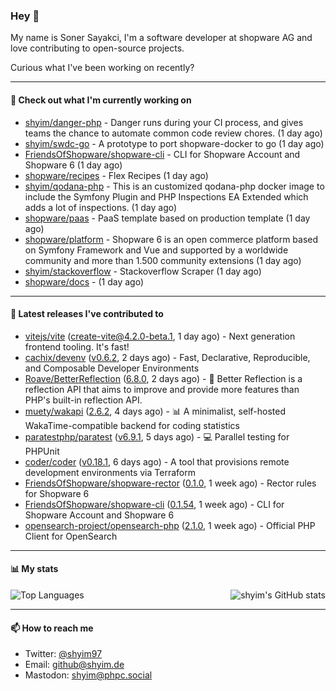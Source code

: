 ### Hey 👋

My name is Soner Sayakci, I'm a software developer at shopware AG and love contributing to open-source projects.

Curious what I've been working on recently?

---

#### 👷 Check out what I'm currently working on

- [shyim/danger-php](https://github.com/shyim/danger-php) - Danger runs during your CI process, and gives teams the chance to automate common code review chores. (1 day ago)
- [shyim/swdc-go](https://github.com/shyim/swdc-go) - A prototype to port shopware-docker to go (1 day ago)
- [FriendsOfShopware/shopware-cli](https://github.com/FriendsOfShopware/shopware-cli) - CLI for Shopware Account and Shopware 6 (1 day ago)
- [shopware/recipes](https://github.com/shopware/recipes) - Flex Recipes (1 day ago)
- [shyim/qodana-php](https://github.com/shyim/qodana-php) - This is an customized qodana-php docker image to include the Symfony Plugin and PHP Inspections EA Extended which adds a lot of inspections. (1 day ago)
- [shopware/paas](https://github.com/shopware/paas) - PaaS template based on production template (1 day ago)
- [shopware/platform](https://github.com/shopware/platform) - Shopware 6 is an open commerce platform based on Symfony Framework and Vue and supported by a worldwide community and more than 1.500 community extensions (1 day ago)
- [shyim/stackoverflow](https://github.com/shyim/stackoverflow) - Stackoverflow Scraper (1 day ago)
- [shopware/docs](https://github.com/shopware/docs) -  (1 day ago)

---

#### 🔭 Latest releases I've contributed to

- [vitejs/vite](https://github.com/vitejs/vite) ([create-vite@4.2.0-beta.1](https://github.com/vitejs/vite/releases/tag/create-vite%404.2.0-beta.1), 1 day ago) - Next generation frontend tooling. It&#39;s fast!
- [cachix/devenv](https://github.com/cachix/devenv) ([v0.6.2](https://github.com/cachix/devenv/releases/tag/v0.6.2), 2 days ago) - Fast, Declarative, Reproducible, and Composable Developer Environments
- [Roave/BetterReflection](https://github.com/Roave/BetterReflection) ([6.8.0](https://github.com/Roave/BetterReflection/releases/tag/6.8.0), 2 days ago) - :crystal_ball: Better Reflection is a reflection API that aims to improve and provide more features than PHP&#39;s built-in reflection API.
- [muety/wakapi](https://github.com/muety/wakapi) ([2.6.2](https://github.com/muety/wakapi/releases/tag/2.6.2), 4 days ago) - 📊 A minimalist, self-hosted WakaTime-compatible backend for coding statistics
- [paratestphp/paratest](https://github.com/paratestphp/paratest) ([v6.9.1](https://github.com/paratestphp/paratest/releases/tag/v6.9.1), 5 days ago) - :computer: Parallel testing for PHPUnit
- [coder/coder](https://github.com/coder/coder) ([v0.18.1](https://github.com/coder/coder/releases/tag/v0.18.1), 6 days ago) - A tool that provisions remote development environments via Terraform
- [FriendsOfShopware/shopware-rector](https://github.com/FriendsOfShopware/shopware-rector) ([0.1.0](https://github.com/FriendsOfShopware/shopware-rector/releases/tag/0.1.0), 1 week ago) - Rector rules for Shopware 6
- [FriendsOfShopware/shopware-cli](https://github.com/FriendsOfShopware/shopware-cli) ([0.1.54](https://github.com/FriendsOfShopware/shopware-cli/releases/tag/0.1.54), 1 week ago) - CLI for Shopware Account and Shopware 6
- [opensearch-project/opensearch-php](https://github.com/opensearch-project/opensearch-php) ([2.1.0](https://github.com/opensearch-project/opensearch-php/releases/tag/2.1.0), 1 week ago) - Official PHP Client for OpenSearch

---

#### 📊 My stats

<img align="right" alt="shyim's GitHub stats" src="https://github-readme-stats.vercel.app/api?username=shyim&count_private=1&show_icons=true&" />

![Top Languages](https://github-readme-stats.vercel.app/api/top-langs/?username=shyim)

---

#### 📫 How to reach me

- Twitter: [@shyim97](https://twitter.com/shyim97)
- Email: [github@shyim.de](mailto://github@shyim.de)
- Mastodon: <a rel="me" href="https://phpc.social/@shyim">shyim@phpc.social</a>

